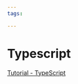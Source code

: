 ```yaml
---
tags:

---
```

# Typescript

[Tutorial - TypeScript](https://www.w3schools.com/typescript/index.php)
